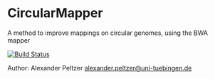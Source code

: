 # CircularMapper
A method to improve mappings on circular genomes, using the BWA mapper

[![Build Status](https://lambda.informatik.uni-tuebingen.de/jenkins/view/EAGER/job/CircularMapper/badge/icon)](https://lambda.informatik.uni-tuebingen.de/jenkins/view/EAGER/job/CircularMapper/)

Author: Alexander Peltzer <alexander.peltzer@uni-tuebingen.de>
